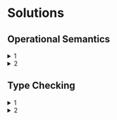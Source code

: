 # Solutions

## Operational Semantics
<details>
  <summary>1</summary>
  <img src="sols/opsem1_sol.png" />
</details>
<details>
  <summary>2</summary>
  <img src="sols/opsem2_sol.png" />
</details>

## Type Checking
<details>
  <summary>1</summary>
  <img src="sols/type1_sol.png" />
</details>
<details>
  <summary>2</summary>
  <img src="sols/type2_sol.png" />
</details>
